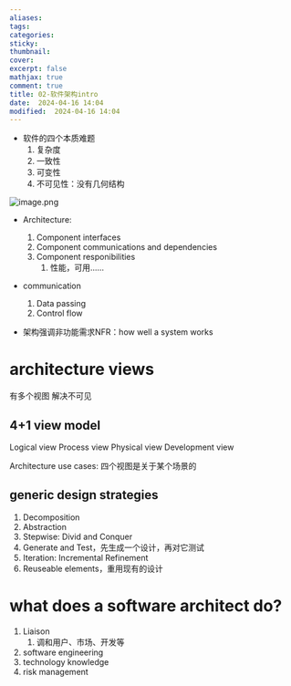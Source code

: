 ```yaml
---
aliases: 
tags: 
categories: 
sticky: 
thumbnail: 
cover: 
excerpt: false
mathjax: true
comment: true
title: 02-软件架构intro
date:  2024-04-16 14:04
modified:  2024-04-16 14:04
---
```


- 软件的四个本质难题
	1. 复杂度
	2. 一致性 
	3. 可变性 
	4. 不可见性：没有几何结构

![image.png](https://chillcharlie-img.oss-cn-hangzhou.aliyuncs.com/image%2F2024%2F04%2F16%2F14-49-29-00d7cb1dc073a5a241fb8794c7cb365d-20240416144928-c3fd7b.png)

- Architecture:
	1. Component interfaces
	2. Component communications and dependencies
	3. Component responibilities
		1. 性能，可用......

- communication
	1. Data passing
	2. Control flow

- 架构强调非功能需求NFR：how well a system works


# architecture views

有多个视图
解决不可见

## 4+1 view model

Logical view
Process view
Physical view
Development view

Architecture use cases: 四个视图是关于某个场景的

## generic design strategies

1. Decomposition
2. Abstraction
3. Stepwise: Divid and Conquer
4. Generate and Test，先生成一个设计，再对它测试
5. Iteration: Incremental Refinement
6. Reuseable elements，重用现有的设计


# what does a software architect do?


1. Liaison
	1. 调和用户、市场、开发等
2. software engineering
3. technology knowledge
4. risk management


